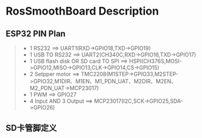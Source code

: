 # RosSmoothBoard Description
 ## ESP32 PIN Plan
> - 1 RS232 ==> UART1(RXD->GPIO18,TXD->GPIO19)
> - 1 USB TO RS232 ==> UART2(CH340C,RXD->GPIO16,TXD->GPIO17)
> - 1 USB flash disk OR SD card TO SPI ==> HSPI(CH376S,MOSI->GPIO12,MISO->GPIO13,CLK->GPIO14,CS->GPIO15) 
> - 2 Setpper motor ==> TMC2208(M1STEP->GPIO33,M2STEP->GPIO32,M1DIR、M1EN、M1_PDN_UAT、M2DIR、M2EN、M2_PDN_UAT->MCP23017)
> - 1 PWM ==> GPIO27
> - 4 Input AND 3 Output ==> MCP23017(I2C,SCK->GPIO25,SDA->GPIO26) 
 ## SD卡管脚定义
